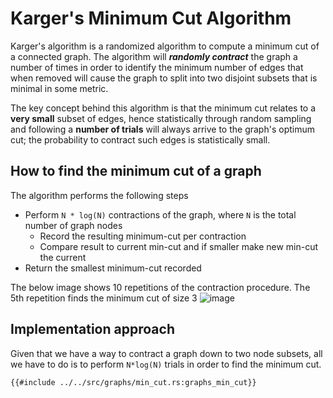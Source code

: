 # Karger's Minimum Cut Algorithm
Karger's algorithm is a randomized algorithm to compute a minimum cut of a connected graph. The algorithm will ***randomly contract*** the graph a number of times in order to identify the minimum number of edges that when removed will cause the graph to split into two disjoint subsets that is minimal in some metric.

The key concept behind this algorithm is that the minimum cut relates to a **very small** subset of edges, hence statistically through random sampling and following a **number of trials** will always arrive to the graph's optimum cut; the probability to contract such edges is statistically small.

## How to find the minimum cut of a graph
The algorithm performs the following steps 
* Perform `N * log(N)` contractions of the graph, where `N` is the total number of graph nodes
  * Record the resulting minimum-cut per contraction
  * Compare result to current min-cut and if smaller make new min-cut the current
* Return the smallest minimum-cut recorded

The below image shows 10 repetitions of the contraction procedure. The 5th repetition finds the minimum cut of size 3
![image](img/10_repetitions_of_Karger’s_contraction_procedure.svg.png)

## Implementation approach
Given that we have a way to contract a graph down to two node subsets, all we have to do is to perform `N*log(N)` trials in order to find the minimum cut. 
```rust,no_run,noplayground
{{#include ../../src/graphs/min_cut.rs:graphs_min_cut}}
```
